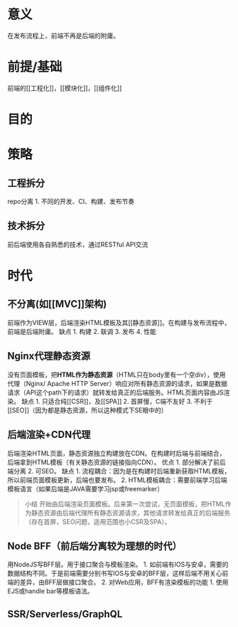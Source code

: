 # 意义
在发布流程上，前端不再是后端的附庸。
# 前提/基础
前端的[[工程化]]，[[模块化]]，[[组件化]]
# 目的
# 策略
## 工程拆分
repo分离
	1. 不同的开发、CI、构建、发布节奏
## 技术拆分
前后端使用各自熟悉的技术，通过RESTful API交流
# 时代
## 不分离(如[[MVC]]架构)
前端作为VIEW层，后端渲染HTML模板及其[[静态资源]]。在构建与发布流程中，前端是后端附庸。
缺点
	1. 构建
	2. 联调
	3. 发布
	4. 性能
## Nginx代理静态资源
没有页面模板，把**HTML作为静态资源**（HTML只在body里有一个空div），使用代理（Nginx/ Apache HTTP Server）响应对所有静态资源的请求，如果是数据请求（API这个path下的请求）就转发给真正的后端服务。HTML页面内容由JS渲染。
缺点
	1. 只适合纯[[CSR]]，及[[SPA]]
	2. 首屏慢，C端不友好
	3. 不利于[[SEO]]（因为都是静态资源，所以这种模式下SE眼中的）
## 后端渲染+CDN代理
后端渲染HTML页面，静态资源独立构建放在CDN。在构建时后端与前端结合，后端拿到HTML模板（有关静态资源的链接指向CDN）。
优点
	1. 部分解决了前后端分离
	2. 可SEO。
缺点
	1. 流程耦合：因为是在构建时后端重新获取HTML模板，所以前端页面模板更新，后端也要发布。
	2. HTML模板耦合：需要前端学习后端模板语言（如果后端是JAVA需要学习jsp或freemarker）
> 小结
> 开始由后端渲染页面模板。后来第一次尝试，无页面模板，把HTML作为静态资源由后端代理所有静态资源请求，其他请求转发给真正的后端服务（存在首屏，SEO问题，适用范围也小CSR及SPA）。
## Node BFF（前后端分离较为理想的时代）
用NodeJS写BFF层。用于接口聚合与模板渲染。
	1. 如前端有IOS与安卓，需要的数据结构不同。于是前端需要分别书写IOS与安卓的BFF层，这样后端不用关心前端的差异，由BFF层做接口聚合。
	2. 对Web应用，BFF有渲染模板的功能
		1. 使用EJS或handle bar等模板语法。
## SSR/Serverless/GraphQL